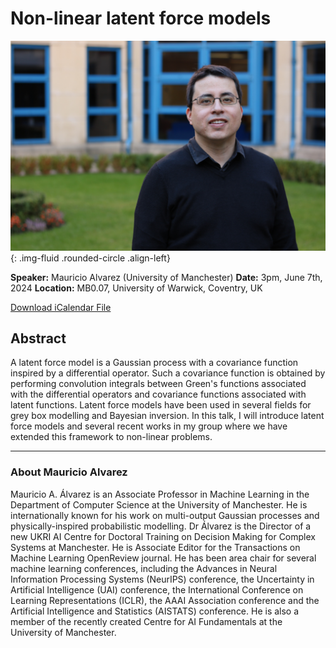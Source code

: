 # Non-linear latent force models

![Mauricio Alvarez](/assets/img/malvarez.jpg){: .img-fluid .rounded-circle .align-left}

**Speaker:** Mauricio Alvarez (University of Manchester)
**Date:** 3pm, June 7th, 2024
**Location:** MB0.07, University of Warwick, Coventry, UK

[Download iCalendar File](/assets/ics/event.ics)

## Abstract

A latent force model is a Gaussian process with a covariance function inspired by a differential operator. Such a covariance function is obtained by performing convolution integrals between Green's functions associated with the differential operators and covariance functions associated with latent functions. Latent force models have been used in several fields for grey box modelling and Bayesian inversion. In this talk, I will introduce latent force models and several recent works in my group where we have extended this framework to non-linear problems. 

---

### About Mauricio Alvarez

Mauricio A. Álvarez is an Associate Professor in Machine Learning in the Department of Computer Science at the University of Manchester. He is internationally known for his work on multi-output Gaussian processes and physically-inspired probabilistic modelling. Dr Álvarez is the Director of a new UKRI AI Centre for Doctoral Training on Decision Making for Complex Systems at Manchester. He is Associate Editor for the Transactions on Machine Learning OpenReview journal. He has been area chair for several machine learning conferences, including the Advances in Neural Information Processing Systems (NeurIPS) conference, the Uncertainty in Artificial Intelligence (UAI) conference, the International Conference on Learning Representations (ICLR), the AAAI Association conference and the Artificial Intelligence and Statistics (AISTATS) conference. He is also a member of the recently created Centre for AI Fundamentals at the University of Manchester. 

